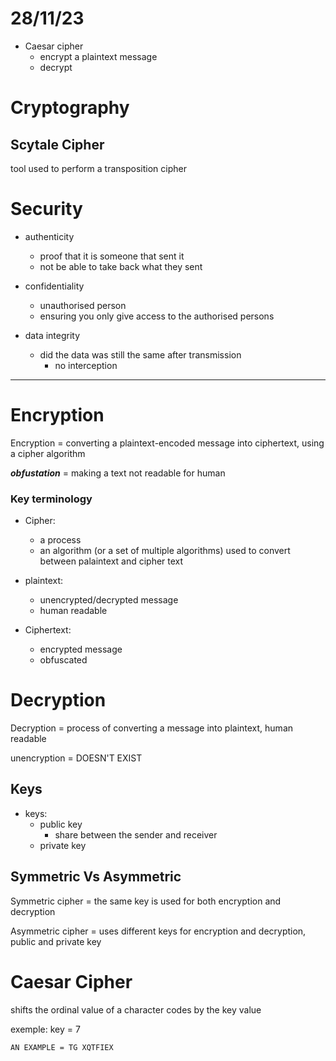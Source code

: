 
# 28/11/23

- Caesar cipher
    - encrypt a plaintext message
    - decrypt

# Cryptography

## Scytale Cipher 

tool used to perform a transposition cipher

# Security

- authenticity
    - proof that it is someone that sent it
    - not be able to take back what they sent

- confidentiality
    - unauthorised person
    - ensuring you only give access to the authorised persons

- data integrity
    - did the data was still the same after transmission
        - no interception

---

# Encryption

Encryption = converting a plaintext-encoded message into ciphertext, using a cipher algorithm

***obfustation*** = making a text not readable for human

### Key terminology

- Cipher:
    - a process
    - an algorithm (or a set of multiple algorithms) used to convert between palaintext and cipher text

- plaintext:
    - unencrypted/decrypted message
    - human readable

- Ciphertext:
    - encrypted message
    - obfuscated

# Decryption

Decryption = process of converting a message into plaintext, human readable

unencryption = DOESN'T EXIST

## Keys

- keys:
    - public key
        - share between the sender and receiver
    - private key

## Symmetric Vs Asymmetric

Symmetric cipher = the same key is used for both encryption and decryption

Asymmetric cipher = uses different keys for encryption and decryption, public and private key

# Caesar Cipher

shifts the ordinal value of a character codes by the key value

exemple: key = 7

    AN EXAMPLE = TG XQTFIEX
